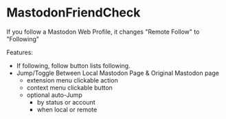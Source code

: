 # MastodonFriendCheck
If you follow a Mastodon Web Profile, it changes "Remote Follow" to "Following"


Features:
- If following, follow button lists following.
- Jump/Toggle Between Local Mastodon Page & Original Mastodon page
  - extension menu clickable action
  - context menu clickable button
  - optional auto-Jump
    - by status or account
    - when local or remote
